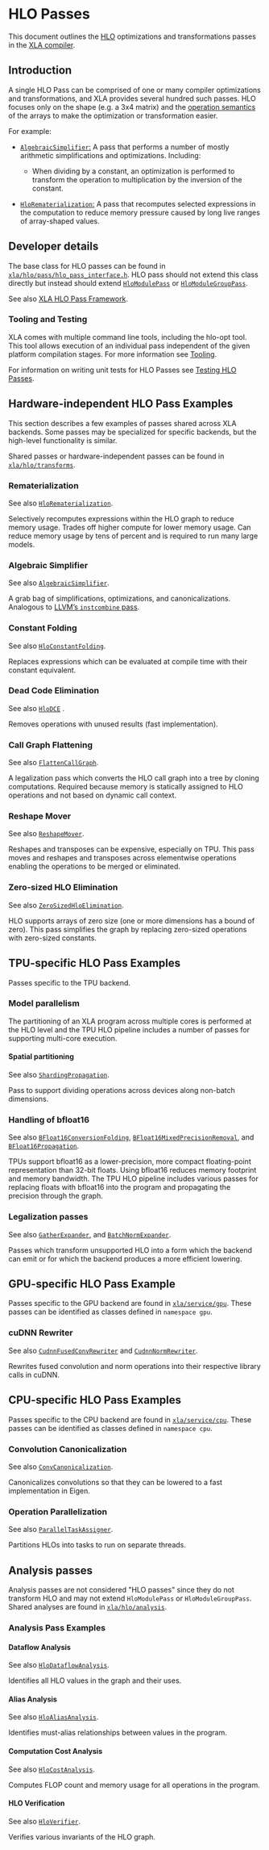 # HLO Passes 

This document outlines the [HLO](https://openxla.org/xla/terminology) optimizations and transformations passes in the [XLA compiler](https://openxla.org/xla/architecture). 

## Introduction

A single HLO Pass can be comprised of one or many compiler optimizations and transformations, and XLA provides several hundred such passes. HLO focuses only on the shape (e.g. a 3x4 matrix) and the [operation semantics](https://openxla.org/xla/operation_semantics) of the arrays to make the optimization or transformation easier.

For example:

* [`AlgebraicSimplifier`:](https://github.com/openxla/xla/blob/c37fc6a383b870f43cef82280418fcefcc90b0f8/xla/hlo/transforms/simplifiers/algebraic_simplifier.h#L417) A pass that performs a number of mostly arithmetic simplifications and optimizations. Including: 
  * When dividing by a constant, an optimization is performed to transform the operation to multiplication by the inversion of the constant. 
  
* [`HloRematerialization`:](https://github.com/openxla/xla/tree/main/xla/hlo/transforms/simplifiers/hlo_rematerialization.h) A pass that recomputes selected expressions in the computation to reduce memory pressure caused by long live ranges of array-shaped values. 

## Developer details

The base class for HLO passes can be found in [`xla/hlo/pass/hlo_pass_interface.h`](https://github.com/openxla/xla/blob/main/xla/hlo/pass/hlo_pass_interface.h). HLO pass should not extend this class directly but instead should extend [`HloModulePass`](https://github.com/openxla/xla/blob/main/xla/hlo/pass/hlo_pass_interface.h#L142) or [`HloModuleGroupPass`](https://github.com/openxla/xla/blob/main/xla/hlo/pass/hlo_pass_interface.h#L172).

See also [XLA HLO Pass Framework](https://github.com/openxla/xla/tree/main/xla/hlo/pass#readme).

### Tooling and Testing

XLA comes with multiple command line tools, including the hlo-opt tool. This tool allows execution of an individual pass independent of the given platform compilation stages. For more information see [Tooling](https://openxla.org/xla/tools#hlo-opt_hlo_pass_development_and_debugging).

For information on writing unit tests for HLO Passes see [Testing HLO Passes](https://openxla.org/xla/test_hlo_passes).

## Hardware-independent HLO Pass Examples

This section describes a few examples of passes shared across XLA backends. Some passes may be specialized for specific backends, but the high-level functionality is similar.

Shared passes or hardware-independent passes can be found in [`xla/hlo/transforms`](https://github.com/openxla/xla/tree/main/xla/hlo/transforms).

### Rematerialization 

See also [`HloRematerialization`](https://github.com/openxla/xla/blob/main/xla/hlo/transforms/simplifiers/hlo_rematerialization.h).

Selectively recomputes expressions within the HLO graph to reduce memory usage. Trades off higher compute for lower memory usage. Can reduce memory usage by tens of percent and is required to run many large models.

### Algebraic Simplifier 

See also [`AlgebraicSimplifier`](https://github.com/openxla/xla/blob/main/xla/hlo/transforms/simplifiers/algebraic_simplifier.h).

A grab bag of simplifications, optimizations, and canonicalizations. Analogous to [LLVM’s `instcombine` pass](https://llvm.org/docs/Passes.html#instcombine-combine-redundant-instructions).

### Constant Folding 

See also [`HloConstantFolding`](https://github.com/openxla/xla/blob/main/xla/hlo/transforms/simplifiers/hlo_constant_folding.h).

Replaces expressions which can be evaluated at compile time with their constant equivalent. 

### Dead Code Elimination 

See also [`HloDCE`](https://github.com/openxla/xla/blob/main/xla/hlo/transforms/simplifiers/hlo_dce.h) .

Removes operations with unused results (fast implementation). 

### Call Graph Flattening 

See also [`FlattenCallGraph`](https://github.com/openxla/xla/blob/main/xla/hlo/transforms/simplifiers/flatten_call_graph.h).

A legalization pass which converts the HLO call graph into a tree by cloning computations. Required because memory is statically assigned to HLO operations and not based on dynamic call context.

### Reshape Mover 

See also [`ReshapeMover`](https://github.com/openxla/xla/blob/main/xla/hlo/transforms/simplifiers/reshape_mover.h).

Reshapes and transposes can be expensive, especially on TPU. This pass moves and reshapes and transposes across elementwise operations enabling the operations to be merged or eliminated.

### Zero-sized HLO Elimination

See also [`ZeroSizedHloElimination`](https://github.com/openxla/xla/blob/main/xla/hlo/transforms/simplifiers/zero_sized_hlo_elimination.h).

HLO supports arrays of zero size (one or more dimensions has a bound of zero). This pass simplifies the graph by replacing zero-sized operations with zero-sized constants.

## TPU-specific HLO Pass Examples

Passes specific to the TPU backend.

### Model parallelism 

The partitioning of an XLA program across multiple cores is performed at the HLO level and the TPU HLO pipeline includes a number of passes for supporting multi-core execution.

#### Spatial partitioning 

See also [`ShardingPropagation`](https://github.com/openxla/xla/blob/main/xla/service/sharding_propagation.h).

Pass to support dividing operations across devices along non-batch dimensions.

### Handling of bfloat16

See also [`BFloat16ConversionFolding`](https://github.com/openxla/xla/blob/main/xla/hlo/transforms/simplifiers/bfloat16_conversion_folding.h), [`BFloat16MixedPrecisionRemoval`](https://github.com/openxla/xla/blob/main/xla/hlo/transforms/simplifiers/float_normalization.h), and [`BFloat16Propagation`](https://github.com/openxla/xla/blob/main/xla/hlo/transforms/bfloat16_propagation.h).

TPUs support bfloat16 as a lower-precision, more compact floating-point representation than 32-bit floats. Using bfloat16 reduces memory footprint and memory bandwidth. The TPU HLO pipeline includes various passes for replacing floats with bfloat16 into the program and propagating the precision through the graph.

### Legalization passes

See also [`GatherExpander`](https://github.com/openxla/xla/blob/main/xla/service/gather_expander.h), and [`BatchNormExpander`](https://github.com/openxla/xla/blob/main/xla/service/batchnorm_expander.h).

Passes which transform unsupported HLO into a form which the backend can emit or for which the backend produces a more efficient lowering.

## GPU-specific HLO Pass Example

Passes specific to the GPU backend are found in [`xla/service/gpu`](https://github.com/openxla/xla/tree/main/xla/service/gpu). These passes can be identified as classes defined in `namespace gpu`. 

### cuDNN Rewriter 

See also [`CudnnFusedConvRewriter`](https://github.com/openxla/xla/blob/main/xla/service/gpu/transforms/cudnn_fused_conv_rewriter.h) and [`CudnnNormRewriter`](https://github.com/openxla/xla/blob/main/xla/service/gpu/transforms/cudnn_norm_rewriter.h).

Rewrites fused convolution and norm operations into their respective library calls in cuDNN.

## CPU-specific HLO Pass Examples

Passes specific to the CPU backend are found in [`xla/service/cpu`](https://github.com/openxla/xla/tree/main/xla/service/cpu). These passes can be identified as classes defined in `namespace cpu`.

### Convolution Canonicalization

See also [`ConvCanonicalization`](https://github.com/openxla/xla/blob/main/xla/service/cpu/conv_canonicalization.h).

Canonicalizes convolutions so that they can be lowered to a fast implementation in Eigen.

### Operation Parallelization

See also [`ParallelTaskAssigner`](https://github.com/openxla/xla/blob/main/xla/service/cpu/parallel_task_assignment.h).

Partitions HLOs into tasks to run on separate threads.

## Analysis passes

Analysis passes are not considered "HLO passes" since they do not transform HLO and may not extend `HloModulePass` or `HloModuleGroupPass`. Shared analyses are found in [`xla/hlo/analysis`](https://github.com/openxla/xla/tree/main/xla/hlo/analysis).

### Analysis Pass Examples

#### Dataflow Analysis

See also [`HloDataflowAnalysis`](https://github.com/openxla/xla/tree/main/xla/hlo/analysis/hlo_dataflow_analysis.h).

Identifies all HLO values in the graph and their uses.

#### Alias Analysis

See also [`HloAliasAnalysis`](https://github.com/openxla/xla/tree/main/xla/hlo/analysis/hlo_alias_analysis.h).

Identifies must-alias relationships between values in the program.

#### Computation Cost Analysis

See also [`HloCostAnalysis`](https://github.com/openxla/xla/tree/main/xla/service/hlo_cost_analysis.h).

Computes FLOP count and memory usage for all operations in the program.

#### HLO Verification

See also [`HloVerifier`](https://github.com/openxla/xla/tree/main/xla/service/hlo_verifier.h).

Verifies various invariants of the HLO graph.

